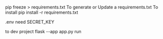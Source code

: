 pip freeze > requirements.txt
To generate or Update a requirements.txt 
To install
pip install -r requirements.txt

.env need 
SECRET_KEY 

to dev project
flask --app app.py run